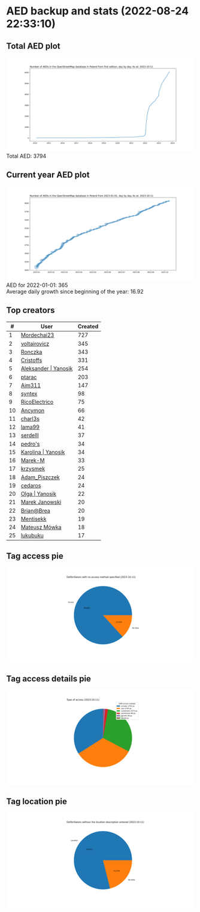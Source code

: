 # AED backup and stats (2022-08-24 22:33:10)


## Total AED plot
![](report_data/total_aed.svg)
Total AED: 3794

## Current year AED plot
![](report_data/current_year_aed.svg)\
AED for 2022-01-01: 365\
Average daily growth since beginning of the year: 16.92

## Top creators
| # | User | Created |
| ------------- | ------------- | ------------- |
| 1 | [Mordechai23](<https://www.openstreetmap.org/user/Mordechai23>) | 727 |
| 2 | [voltairovicz](<https://www.openstreetmap.org/user/voltairovicz>) | 345 |
| 3 | [Ronczka](<https://www.openstreetmap.org/user/Ronczka>) | 343 |
| 4 | [Cristoffs](<https://www.openstreetmap.org/user/Cristoffs>) | 331 |
| 5 | [Aleksander &#124; Yanosik](<https://www.openstreetmap.org/user/Aleksander &#124; Yanosik>) | 254 |
| 6 | [ptarac](<https://www.openstreetmap.org/user/ptarac>) | 203 |
| 7 | [Aim311](<https://www.openstreetmap.org/user/Aim311>) | 147 |
| 8 | [syntex](<https://www.openstreetmap.org/user/syntex>) | 98 |
| 9 | [RicoElectrico](<https://www.openstreetmap.org/user/RicoElectrico>) | 75 |
| 10 | [Ancymon](<https://www.openstreetmap.org/user/Ancymon>) | 66 |
| 11 | [charl3s](<https://www.openstreetmap.org/user/charl3s>) | 42 |
| 12 | [lama99](<https://www.openstreetmap.org/user/lama99>) | 41 |
| 13 | [serdelll](<https://www.openstreetmap.org/user/serdelll>) | 37 |
| 14 | [pedro's](<https://www.openstreetmap.org/user/pedro's>) | 34 |
| 15 | [Karolina &#124; Yanosik](<https://www.openstreetmap.org/user/Karolina &#124; Yanosik>) | 34 |
| 16 | [Marek-M](<https://www.openstreetmap.org/user/Marek-M>) | 33 |
| 17 | [krzysmek](<https://www.openstreetmap.org/user/krzysmek>) | 25 |
| 18 | [Adam_Piszczek](<https://www.openstreetmap.org/user/Adam_Piszczek>) | 24 |
| 19 | [cedaros](<https://www.openstreetmap.org/user/cedaros>) | 24 |
| 20 | [Olga &#124; Yanosik](<https://www.openstreetmap.org/user/Olga &#124; Yanosik>) | 22 |
| 21 | [Marek Janowski](<https://www.openstreetmap.org/user/Marek Janowski>) | 20 |
| 22 | [Brian@Brea](<https://www.openstreetmap.org/user/Brian@Brea>) | 20 |
| 23 | [Mentisekk](<https://www.openstreetmap.org/user/Mentisekk>) | 19 |
| 24 | [Mateusz Mówka](<https://www.openstreetmap.org/user/Mateusz Mówka>) | 18 |
| 25 | [lukubuku](<https://www.openstreetmap.org/user/lukubuku>) | 17 |

## Tag access pie
![](report_data/tag_access.svg)

## Tag access details pie
![](report_data/tag_access_details.svg)

## Tag location pie
![](report_data/tag_location.svg)
